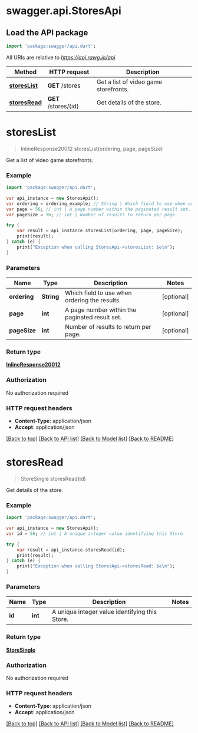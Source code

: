 # swagger.api.StoresApi

## Load the API package
```dart
import 'package:swagger/api.dart';
```

All URIs are relative to *https://api.rawg.io/api*

Method | HTTP request | Description
------------- | ------------- | -------------
[**storesList**](StoresApi.md#storesList) | **GET** /stores | Get a list of video game storefronts.
[**storesRead**](StoresApi.md#storesRead) | **GET** /stores/{id} | Get details of the store.


# **storesList**
> InlineResponse20012 storesList(ordering, page, pageSize)

Get a list of video game storefronts.



### Example 
```dart
import 'package:swagger/api.dart';

var api_instance = new StoresApi();
var ordering = ordering_example; // String | Which field to use when ordering the results.
var page = 56; // int | A page number within the paginated result set.
var pageSize = 56; // int | Number of results to return per page.

try { 
    var result = api_instance.storesList(ordering, page, pageSize);
    print(result);
} catch (e) {
    print("Exception when calling StoresApi->storesList: $e\n");
}
```

### Parameters

Name | Type | Description  | Notes
------------- | ------------- | ------------- | -------------
 **ordering** | **String**| Which field to use when ordering the results. | [optional] 
 **page** | **int**| A page number within the paginated result set. | [optional] 
 **pageSize** | **int**| Number of results to return per page. | [optional] 

### Return type

[**InlineResponse20012**](InlineResponse20012.md)

### Authorization

No authorization required

### HTTP request headers

 - **Content-Type**: application/json
 - **Accept**: application/json

[[Back to top]](#) [[Back to API list]](../README.md#documentation-for-api-endpoints) [[Back to Model list]](../README.md#documentation-for-models) [[Back to README]](../README.md)

# **storesRead**
> StoreSingle storesRead(id)

Get details of the store.



### Example 
```dart
import 'package:swagger/api.dart';

var api_instance = new StoresApi();
var id = 56; // int | A unique integer value identifying this Store.

try { 
    var result = api_instance.storesRead(id);
    print(result);
} catch (e) {
    print("Exception when calling StoresApi->storesRead: $e\n");
}
```

### Parameters

Name | Type | Description  | Notes
------------- | ------------- | ------------- | -------------
 **id** | **int**| A unique integer value identifying this Store. | 

### Return type

[**StoreSingle**](StoreSingle.md)

### Authorization

No authorization required

### HTTP request headers

 - **Content-Type**: application/json
 - **Accept**: application/json

[[Back to top]](#) [[Back to API list]](../README.md#documentation-for-api-endpoints) [[Back to Model list]](../README.md#documentation-for-models) [[Back to README]](../README.md)

